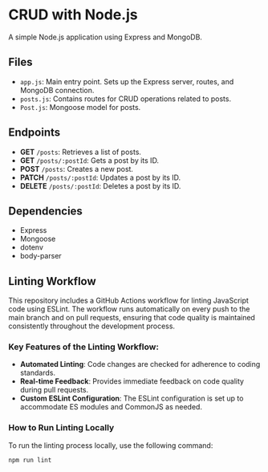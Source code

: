 
# CRUD with Node.js  

A simple Node.js application using Express and MongoDB.


## Files

- `app.js`: Main entry point. Sets up the Express server, routes, and MongoDB connection.
- `posts.js`: Contains routes for CRUD operations related to posts.
- `Post.js`: Mongoose model for posts.

## Endpoints

- **GET** `/posts`: Retrieves a list of posts.
- **GET** `/posts/:postId`: Gets a post by its ID.
- **POST** `/posts`: Creates a new post.
- **PATCH** `/posts/:postId`: Updates a post by its ID.
- **DELETE** `/posts/:postId`: Deletes a post by its ID.

## Dependencies

- Express
- Mongoose
- dotenv
- body-parser

## Linting Workflow

This repository includes a GitHub Actions workflow for linting JavaScript code using ESLint. The workflow runs automatically on every push to the main branch and on pull requests, ensuring that code quality is maintained consistently throughout the development process.

### Key Features of the Linting Workflow:
- **Automated Linting**: Code changes are checked for adherence to coding standards.
- **Real-time Feedback**: Provides immediate feedback on code quality during pull requests.
- **Custom ESLint Configuration**: The ESLint configuration is set up to accommodate ES modules and CommonJS as needed.

### How to Run Linting Locally
To run the linting process locally, use the following command:

```bash
npm run lint
```
